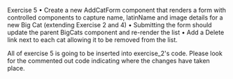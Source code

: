 Exercise 5
• Create a new AddCatForm component that renders a form
with controlled components to capture name, latinName
and image details for a new Big Cat (extending Exercise 2
and 4)
• Submitting the form should update the parent BigCats
component and re-render the list
• Add a Delete link next to each cat allowing it to be removed
from the list.


All of exercise 5 is going to be inserted into exercise_2's code. Please look for the commented out code indicating where the changes have taken place.